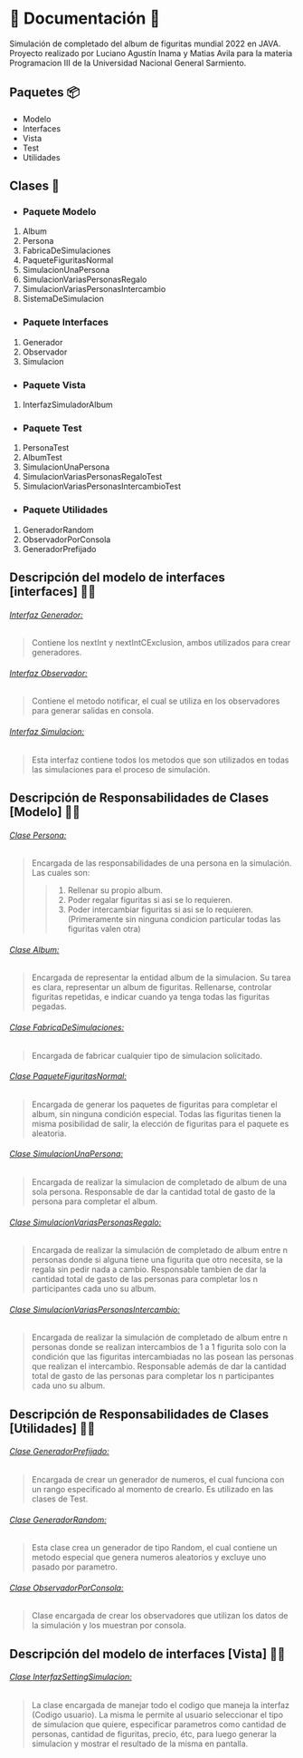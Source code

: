 # 📜 Documentación 📜

Simulación de completado del album de figuritas mundial 2022 en JAVA. Proyecto realizado por Luciano Agustín Inama y Matias Avila para la materia Programacion III de la Universidad Nacional General Sarmiento.

## Paquetes 📦

- Modelo
- Interfaces
- Vista
- Test
- Utilidades

## Clases 📃

- ### Paquete Modelo

1. Album
2. Persona
3. FabricaDeSimulaciones
4. PaqueteFiguritasNormal
5. SimulacionUnaPersona
6. SimulacionVariasPersonasRegalo
7. SimulacionVariasPersonasIntercambio
8. SistemaDeSimulacion

- ### Paquete Interfaces

1. Generador
2. Observador
3. Simulacion

- ### Paquete Vista

1. InterfazSimuladorAlbum

- ### Paquete Test

1. PersonaTest
2. AlbumTest
3. SimulacionUnaPersona
4. SimulacionVariasPersonasRegaloTest
5. SimulacionVariasPersonasIntercambioTest

- ### Paquete Utilidades

1. GeneradorRandom
2. ObservadorPorConsola
3. GeneradorPrefijado

## Descripción del modelo de interfaces [interfaces] ✍🏻

###### <u>Interfaz <i>Generador</i>:</u>

> Contiene los nextInt y nextIntCExclusion, ambos utilizados para crear generadores.

###### <u>Interfaz <i>Observador</i>:</u>

> Contiene el metodo notificar, el cual se utiliza en los observadores para generar salidas en consola.

###### <u>Interfaz <i>Simulacion</i>:</u>

> Esta interfaz contiene todos los metodos que son utilizados en todas las simulaciones para el proceso de simulación.

## Descripción de Responsabilidades de Clases [Modelo] ✍🏻

###### <u>Clase <i>Persona</i>:</u>

>Encargada de las responsabilidades de una persona en la simulación. Las cuales son:
>
  >> 1. Rellenar su propio album.
  >> 2. Poder regalar figuritas si asi se lo requieren.
  >> 3. Poder intercambiar figuritas si asi se lo requieren. (Primeramente sin ninguna condicion particular todas las figuritas valen otra)

###### <u>Clase <i>Album</i>:</u>

>	Encargada de representar la entidad album de la simulacion. Su tarea es clara, representar un album de figuritas. Rellenarse, controlar figuritas repetidas, e indicar cuando ya tenga todas las figuritas pegadas.

###### <u>Clase <i>FabricaDeSimulaciones</i>:</u>

>	Encargada de fabricar cualquier tipo de simulacion solicitado.

###### <u>Clase <i>PaqueteFiguritasNormal</i>:</u>

>	Encargada de generar los paquetes de figuritas para completar el album, sin ninguna condición especial. Todas las figuritas tienen la misma posibilidad de salir, la elección de figuritas para el paquete es aleatoria.

###### <u>Clase <i>SimulacionUnaPersona</i>:</u>

>	Encargada de realizar la simulacion de completado de album de una sola persona. Responsable de dar la cantidad total de gasto de la persona para completar el album.

###### <u>Clase <i>SimulacionVariasPersonasRegalo</i>:</u>

>	Encargada de realizar la simulación de completado de album entre n personas donde si alguna tiene una figurita que otro necesita, se la regala sin pedir nada a cambio. 
>	Responsable tambien de dar la cantidad total de gasto de las personas para completar los n participantes cada uno su album.

###### <u>Clase <i>SimulacionVariasPersonasIntercambio</i>:</u>

>	Encargada de realizar la simulación de completado de album entre n personas donde se realizan intercambios de 1 a 1 figurita solo con la condición que las figuritas intercambiadas no las posean las personas que realizan el intercambio. 
>	Responsable además de dar la cantidad total de gasto de las personas para completar los n participantes cada uno su album.

## Descripción de Responsabilidades de Clases [Utilidades] ✍🏻

###### <u>Clase <i>GeneradorPrefijado</i>:</u>

> Encargada de crear un generador de numeros, el cual funciona con un rango especificado al momento de crearlo. Es utilizado en las clases de Test.

###### <u>Clase <i>GeneradorRandom</i>:</u>

> Esta clase crea un generador de tipo Random, el cual contiene un metodo especial que genera numeros aleatorios y excluye uno pasado por parametro.

###### <u>Clase <i>ObservadorPorConsola</i>:</u>

> Clase encargada de crear los observadores que utilizan los datos de la simulación y los muestran por consola. 

## Descripción del modelo de interfaces [Vista] ✍🏻

###### <u>Clase <i>InterfazSettingSimulacion</i>:</u>
> La clase encargada de manejar todo el codigo que maneja la interfaz (Codigo usuario). La misma le permite al usuario seleccionar el tipo de simulacion que quiere, especificar parametros como cantidad de personas, cantidad de figuritas, precio, étc, para luego generar la simulacion y mostrar el resultado de la misma en pantalla.


